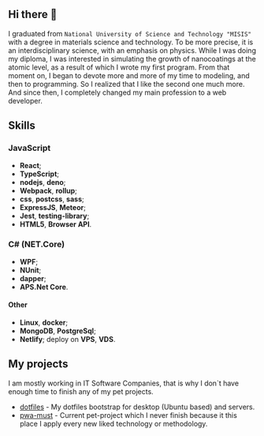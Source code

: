 ## Hi there 👋

I graduated from `National University of Science and Technology "MISIS"` with a degree in materials science and technology. To be more precise, it is an interdisciplinary science, with an emphasis on physics.
While I was doing my diploma, I was interested in simulating the growth of nanocoatings at the atomic level, as a result of which I wrote my first program. From that moment on, I began to devote more and more of my time to modeling, and then to programming. So I realized that I like the second one much more. And since then, I completely changed my main profession to a web developer.

## Skills

### JavaScript

- **React**;
- **TypeScript**;
- **nodejs**, **deno**;
- **Webpack**, **rollup**;
- **css**, **postcss**, **sass**;
- **ExpressJS**, **Meteor**;
- **Jest**, **testing-library**;
- **HTML5**, **Browser API**.

### C# (NET.Core)

- **WPF**;
- **NUnit**;
- **dapper**;
- **APS.Net Core**.

#### Other

- **Linux**, **docker**;
- **MongoDB**, **PostgreSql**;
- **Netlify**; deploy on **VPS**, **VDS**.

## My projects

I am mostly working in IT Software Companies, that is why I don`t have enough time to finish any of my pet projects.

- [dotfiles](https://github.com/marvinav/dotfiles) - My dotfiles bootstrap for desktop (Ubuntu based) and servers.
- [pwa-must](https://github.com/marvinav/pwa-music) - Current pet-project which I never finish because it this place I apply every new liked technology or methodology.

